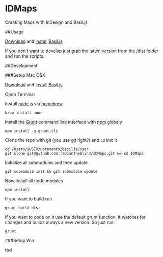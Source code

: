 IDMaps
======

Creating Maps with InDesign and Basil.js  

##Usage  

[Download](http://basiljs.ch/download/) and [install](http://basiljs.ch/tutorials/installation-and-getting-started/) [Basil.js](http://basiljs.ch)  

If you don't want to develop just grab the latest version from the /dist folder and run the scripts.  



##Development

###Setup Mac OSX  

[Download](http://basiljs.ch/download/) and [install](http://basiljs.ch/tutorials/installation-and-getting-started/) [Basil.js](http://basiljs.ch)  

Open Terminal  

Install [node.js](http://nodejs.org) via [homebrew](http://brew.sh)  

    brew install node  

Install the [Grunt](http://gruntjs.com) command line interface with [npm](https://www.npmjs.org) globaly  

    npm install -g grunt-cli  

Clone the repo with git (you use [git](http://git-scm.com) right?) and `cd` into it  

    cd /Users/$USER/Documents/basiljs/user
    git clone git@github.com:fabiantheblind/IDMaps.git && cd IDMaps  

Initialize all submodules and then update  

    git submodule init && git submodule update  

Now install all node modules  

    npm install  

If you want to build run

    grunt build-dist  

If you want to code on it use the default grunt function. It watches for changes and builds always a new version. So just run:

    grunt



###Setup Win  

tbd